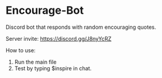 # Encourage-Bot
Discord bot that responds with random encouraging quotes.

Server invite: https://discord.gg/J8nyYcRZ

How to use:
1. Run the main file 
2. Test by typing $inspire in chat.
